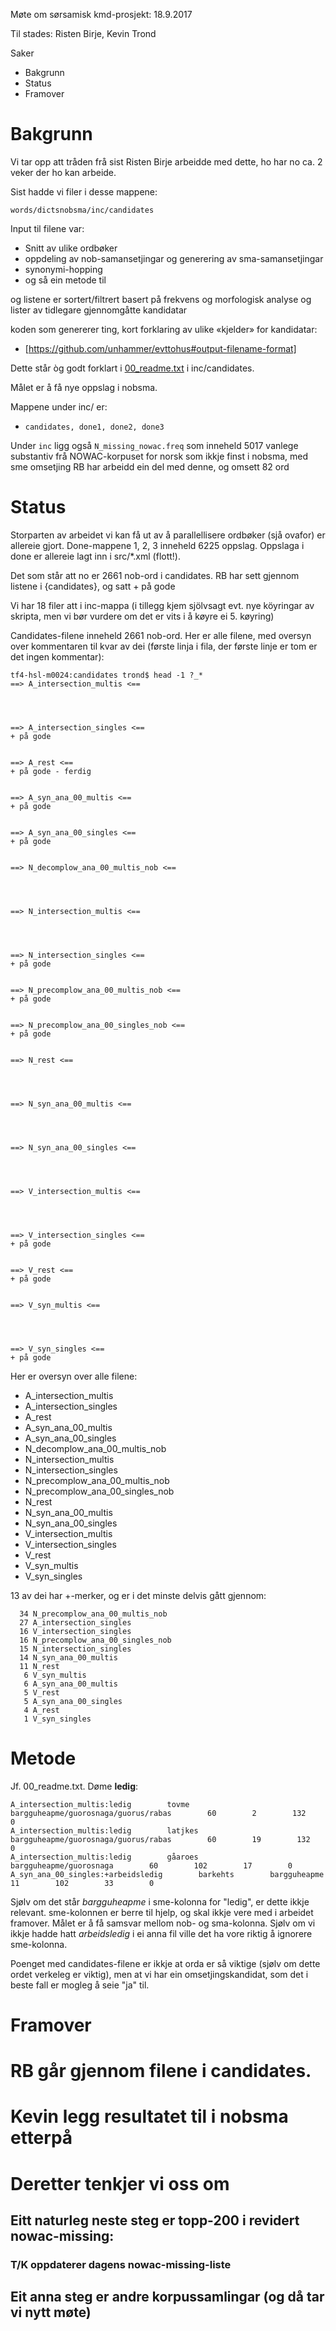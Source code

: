 Møte om sørsamisk kmd-prosjekt: 18.9.2017


Til stades: Risten Birje, Kevin Trond


Saker
* Bakgrunn
* Status
* Framover




# Bakgrunn


Vi tar opp att tråden frå sist Risten Birje arbeidde med dette, ho har no ca. 2 veker der ho kan arbeide.


Sist hadde vi filer i desse mappene:


`words/dictsnobsma/inc/candidates`


Input til filene var:


* Snitt av ulike ordbøker
* oppdeling av nob-samansetjingar og generering av sma-samansetjingar
* synonymi-hopping
* og så ein metode til


og listene er sortert/filtrert basert på frekvens og morfologisk analyse og lister av tidlegare gjennomgåtte kandidatar


koden som genererer ting, kort forklaring av ulike «kjelder» for kandidatar:


* [https://github.com/unhammer/evttohus#output-filename-format]


Dette står òg godt forklart i
[00_readme.txt](https://gtsvn.uit.no/langtech/trunk/words/dicts/nobsma/inc/candidates/00_readme.txt)
i inc/candidates.


Målet er å få nye oppslag i nobsma.


Mappene under inc/ er:
* `candidates, done1, done2, done3`


Under `inc` ligg også `N_missing_nowac.freq`
som inneheld 5017 vanlege substantiv frå NOWAC-korpuset for norsk
som ikkje finst i nobsma, med sme omsetjing
RB har arbeidd ein del med denne, og omsett 82 ord


# Status


Storparten av arbeidet vi kan få ut av å parallellisere ordbøker (sjå ovafor)
er allereie gjort. Done-mappene 1, 2, 3 inneheld 6225 oppslag.
Oppslaga i done er allereie lagt inn i src/*.xml (flott!).


Det som står att no er 2661  nob-ord i candidates.
RB har sett gjennom listene i {candidates}, og satt + på gode


Vi har 18 filer att i inc-mappa (i tillegg kjem sjölvsagt evt. nye köyringar av skripta,
men vi bør vurdere om det er vits i å køyre ei 5. køyring)


Candidates-filene inneheld 2661 nob-ord. Her er alle filene,
med oversyn over kommentaren til kvar av dei (første linja i fila,
der første linje er tom er det ingen kommentar):


```
tf4-hsl-m0024:candidates trond$ head -1 ?_*
==> A_intersection_multis <==




==> A_intersection_singles <==
+ på gode


==> A_rest <==
+ på gode - ferdig


==> A_syn_ana_00_multis <==
+ på gode


==> A_syn_ana_00_singles <==
+ på gode


==> N_decomplow_ana_00_multis_nob <==




==> N_intersection_multis <==




==> N_intersection_singles <==
+ på gode


==> N_precomplow_ana_00_multis_nob <==
+ på gode


==> N_precomplow_ana_00_singles_nob <==
+ på gode


==> N_rest <==




==> N_syn_ana_00_multis <==




==> N_syn_ana_00_singles <==




==> V_intersection_multis <==




==> V_intersection_singles <==
+ på gode


==> V_rest <==
+ på gode


==> V_syn_multis <==




==> V_syn_singles <==
+ på gode
```


Her er oversyn over alle filene:


* A_intersection_multis
* A_intersection_singles
* A_rest
* A_syn_ana_00_multis
* A_syn_ana_00_singles
* N_decomplow_ana_00_multis_nob
* N_intersection_multis
* N_intersection_singles
* N_precomplow_ana_00_multis_nob
* N_precomplow_ana_00_singles_nob
* N_rest
* N_syn_ana_00_multis
* N_syn_ana_00_singles
* V_intersection_multis
* V_intersection_singles
* V_rest
* V_syn_multis
* V_syn_singles


13 av dei har +-merker, og er i det minste delvis gått gjennom:


```
  34 N_precomplow_ana_00_multis_nob
  27 A_intersection_singles
  16 V_intersection_singles
  16 N_precomplow_ana_00_singles_nob
  15 N_intersection_singles
  14 N_syn_ana_00_multis
  11 N_rest
   6 V_syn_multis
   6 A_syn_ana_00_multis
   5 V_rest
   5 A_syn_ana_00_singles
   4 A_rest
   1 V_syn_singles
```


# Metode


Jf. 00_readme.txt. Døme **ledig**:


```
A_intersection_multis:ledig        tovme        bargguheapme/guorosnaga/guorus/rabas        60        2        132        0
A_intersection_multis:ledig        latjkes        bargguheapme/guorosnaga/guorus/rabas        60        19        132        0
A_intersection_multis:ledig        gåaroes        bargguheapme/guorosnaga        60        102        17        0
A_syn_ana_00_singles:+arbeidsledig        barkehts        bargguheapme        11        102        33        0
```


Sjølv om det står *bargguheapme* i sme-kolonna for "ledig", er dette ikkje relevant.
sme-kolonnen er berre til hjelp, og skal ikkje vere med i arbeidet framover.
Målet er å få samsvar mellom nob- og sma-kolonna. Sjølv om vi ikkje hadde hatt *arbeidsledig* i ei
anna fil ville det ha vore riktig å ignorere sme-kolonna.


Poenget med candidates-filene er ikkje at orda er så viktige (sjølv om dette ordet verkeleg er viktig),
men at vi har ein omsetjingskandidat, som det i beste fall er mogleg å seie "ja" til.


# Framover


# RB går gjennom filene i candidates.
# Kevin legg resultatet til i nobsma etterpå
# Deretter tenkjer vi oss om
## Eitt naturleg neste steg er topp-200 i revidert nowac-missing:
### T/K oppdaterer dagens nowac-missing-liste
## Eit anna steg er andre korpussamlingar (og då tar vi nytt møte)
